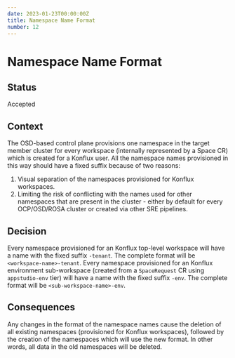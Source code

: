 ```yaml
---
date: 2023-01-23T00:00:00Z
title: Namespace Name Format
number: 12
---
```

# Namespace Name Format

## Status

Accepted

## Context

The OSD-based control plane provisions one namespace in the target member cluster for every workspace (internally represented by a Space CR) which is created for a Konflux user. All the namespace names provisioned in this way should have a fixed suffix because of two reasons:
1. Visual separation of the namespaces provisioned for Konflux workspaces.
2. Limiting the risk of conflicting with the names used for other namespaces that are present in the cluster - either by default for every OCP/OSD/ROSA cluster or created via other SRE pipelines.

## Decision

Every namespace provisioned for an Konflux top-level workspace will have a name with the fixed suffix `-tenant`. The complete format will be `<workspace-name>-tenant`.
Every namespace provisioned for an Konflux environment sub-workspace (created from a `SpaceRequest` CR using `appstudio-env` tier) will have a name with the fixed suffix `-env`. The complete format will be `<sub-workspace-name>-env`.

## Consequences

Any changes in the format of the namespace names cause the deletion of all existing namespaces (provisioned for Konflux workspaces), followed by the creation of the namespaces which will use the new format. In other words, all data in the old namespaces will be deleted.
